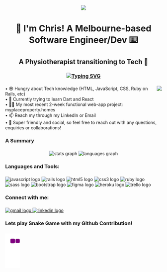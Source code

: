 <div align="center">
  <img height="300" src="https://rishavanand.github.io/static/images/greetings.gif"  />
</div>

###

<h1 align="center">👋 I'm Chris! A Melbourne-based Software Engineer/Dev ⌨️</h1>

###

<h2 align="center">A Physiotherapist transitioning to Tech 🤖</h2>

###

<h3 align="center"><a href="https://git.io/typing-svg"><img src="https://readme-typing-svg.herokuapp.com?font=Arial&duration=6000&pause=10000&color=F7F7F7&background=252525EE&center=true&vCenter=true&multiline=true&width=400&height=45&lines=And+I+couldn't+be+more+excited+about+it!+%F0%9F%8E%89" alt="Typing SVG"/></a></h3>

###

<img align="right" height="150" src="https://camo.githubusercontent.com/c1dcb74cc1c1835b1d716f5051499a2814c683c806b15f04b0eba492863703e9/68747470733a2f2f63646e2e6472696262626c652e636f6d2f75736572732f3733303730332f73637265656e73686f74732f363538313234332f6176656e746f2e676966"  />

###

<p align="left">• 😎 Hungry about Tech knowledge (HTML, JavaScript, CSS, Ruby on Rails, etc)<br>• 🌱 Currently trying to learn Dart and React<br>• 👨‍💻 My most recent 2-week functional web-app project: myplaceproperty.homes<br>• 📫 Reach my through my LinkedIn or Email<br>• 💬  Super friendly and social, so feel free to reach out with any questions, enquiries or collaborations!</p>

###

<h3 align="left">A Summary</h3>

###

<div align="center">
  <img src="https://github-readme-stats.vercel.app/api?hide_title=false&hide_rank=false&show_icons=true&include_all_commits=true&count_private=true&disable_animations=false&theme=dracula&locale=en&hide_border=false&username=CRaph97" height="150" alt="stats graph"  />
  <img src="https://github-readme-stats.vercel.app/api/top-langs?locale=en&hide_title=false&layout=compact&card_width=320&langs_count=6&theme=dracula&hide_border=false&username=CRaph97" height="150" alt="languages graph"  />
</div>

###

<h3 align="left">Languages and Tools:</h3>

###

<div align="left">
  <img src="https://cdn.jsdelivr.net/gh/devicons/devicon/icons/javascript/javascript-original.svg" height="45" width="57" alt="javascript logo"  />
  <img src="https://cdn.jsdelivr.net/gh/devicons/devicon/icons/rails/rails-original-wordmark.svg" height="45" width="57" alt="rails logo"  />
  <img src="https://cdn.jsdelivr.net/gh/devicons/devicon/icons/html5/html5-original.svg" height="45" width="57" alt="html5 logo"  />
  <img src="https://cdn.jsdelivr.net/gh/devicons/devicon/icons/css3/css3-original.svg" height="45" width="57" alt="css3 logo"  />
  <img src="https://cdn.jsdelivr.net/gh/devicons/devicon/icons/ruby/ruby-original.svg" height="45" width="57" alt="ruby logo"  />
  <img src="https://cdn.jsdelivr.net/gh/devicons/devicon/icons/sass/sass-original.svg" height="45" width="57" alt="sass logo"  />
  <img src="https://cdn.jsdelivr.net/gh/devicons/devicon/icons/bootstrap/bootstrap-original.svg" height="45" width="57" alt="bootstrap logo"  />
  <img src="https://cdn.jsdelivr.net/gh/devicons/devicon/icons/figma/figma-original.svg" height="45" width="57" alt="figma logo"  />
  <img src="https://cdn.jsdelivr.net/gh/devicons/devicon/icons/heroku/heroku-original.svg" height="45" width="57" alt="heroku logo"  />
  <img src="https://cdn.jsdelivr.net/gh/devicons/devicon/icons/trello/trello-plain.svg" height="45" width="57" alt="trello logo"  />
</div>

###

<h3 align="left">Connect with me:</h3>

###

<div align="left">
  <a href="christopher.raphael97@gmail.com" target="_blank">
    <img src="https://img.shields.io/static/v1?message=Gmail&logo=gmail&label=&color=D14836&logoColor=white&labelColor=&style=for-the-badge" height="40" alt="gmail logo"  />
  </a>
  <a href="https://www.linkedin.com/in/christopher-raphael" target="_blank">
    <img src="https://img.shields.io/static/v1?message=LinkedIn&logo=linkedin&label=&color=0077B5&logoColor=white&labelColor=&style=for-the-badge" height="40" alt="linkedin logo"  />
  </a>
</div>

###

<h3 align="left">Lets play Snake Game with my Github Contribution!</h3>

###
![snake gif](https://github.com/CRaph97/CRaph97/blob/output/github-contribution-grid-snake.gif)
###
